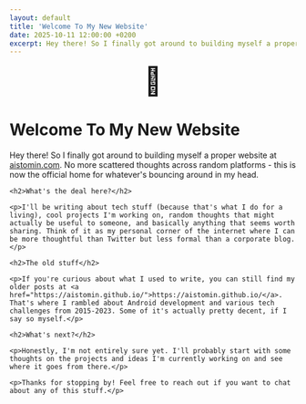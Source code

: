 ```yaml
---
layout: default
title: 'Welcome To My New Website'
date: 2025-10-11 12:00:00 +0200
excerpt: Hey there! So I finally got around to building myself a proper website at aistomin.com. No more scattered thoughts across random platforms - this is now the official home for whatever's bouncing around in my head.
---
```


<div class="page-header">
    <div style="text-align: center; font-size: 3rem; margin-bottom: 0.5rem;">🚀</div>
    <h1 class="page-title">Welcome To My New Website</h1>
</div>

<div class="page-content">
    <p>Hey there! So I finally got around to building myself a proper website at <a href="https://aistomin.com">aistomin.com</a>. No more scattered thoughts across random platforms - this is now the official home for whatever's bouncing around in my head.</p>

    <h2>What's the deal here?</h2>

    <p>I'll be writing about tech stuff (because that's what I do for a living), cool projects I'm working on, random thoughts that might actually be useful to someone, and basically anything that seems worth sharing. Think of it as my personal corner of the internet where I can be more thoughtful than Twitter but less formal than a corporate blog.</p>

    <h2>The old stuff</h2>

    <p>If you're curious about what I used to write, you can still find my older posts at <a href="https://aistomin.github.io/">https://aistomin.github.io/</a>. That's where I rambled about Android development and various tech challenges from 2015-2023. Some of it's actually pretty decent, if I say so myself.</p>

    <h2>What's next?</h2>

    <p>Honestly, I'm not entirely sure yet. I'll probably start with some thoughts on the projects and ideas I'm currently working on and see where it goes from there.</p>

    <p>Thanks for stopping by! Feel free to reach out if you want to chat about any of this stuff.</p>

</div>
